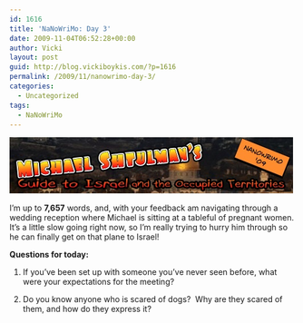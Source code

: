 ```yaml
---
id: 1616
title: 'NaNoWriMo: Day 3'
date: 2009-11-04T06:52:28+00:00
author: Vicki
layout: post
guid: http://blog.vickiboykis.com/?p=1616
permalink: /2009/11/nanowrimo-day-3/
categories:
  - Uncategorized
tags:
  - NaNoWriMo
---
```

[<img class="aligncenter size-full wp-image-1600" title="Page_1" src="https://raw.githubusercontent.com/veekaybee/wlb/gh-pages/assets/images/2009/11/Page_1.jpg" alt="Page_1" width="500" height="100" />](https://raw.githubusercontent.com/veekaybee/wlb/gh-pages/assets/images/2009/11/Page_1.jpg)

I&#8217;m up to **7,657** words, and, with your feedback am navigating through a wedding reception where Michael is sitting at a tableful of pregnant women. It&#8217;s a little slow going right now, so I&#8217;m really trying to hurry him through so he can finally get on that plane to Israel!

**Questions for today:**

1. If you&#8217;ve been set up with someone you&#8217;ve never seen before, what were your expectations for the meeting?

2. Do you know anyone who is scared of dogs?  Why are they scared of them, and how do they express it?